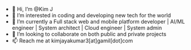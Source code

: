 - 👋 Hi, I’m @Kim J
- 👀 I’m interested in coding and developing new tech for the world
- 🌱 I’m currently a Full stack web and mobile platform developer | AI/ML engineer | System architect | Cloud engineer | System admin
- 💞️ I’m looking to collaborate on both public and private projects
- 📫 Reach me at kimjayakumar3[at]gamil[dot]com
